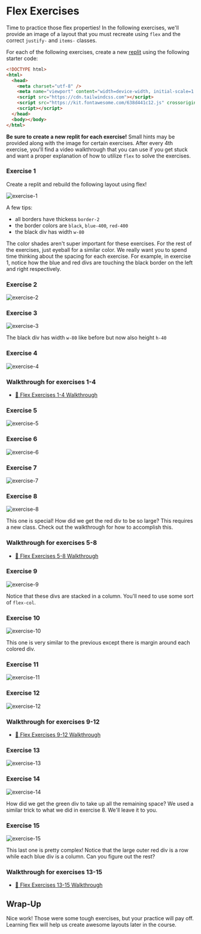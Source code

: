 # Flex Exercises

Time to practice those flex properties! In the following exercises, we'll provide an image of a
layout that you must recreate using `flex` and the correct `justify-` and `items-` classes.

For each of the following exercises, create a new [replit](https://replit.com/~) using the following
starter code:

```html
<!DOCTYPE html>
<html>
  <head>
    <meta charset="utf-8" />
    <meta name="viewport" content="width=device-width, initial-scale=1.0" />
    <script src="https://cdn.tailwindcss.com"></script>
    <script src="https://kit.fontawesome.com/638d441c12.js" crossorigin="anonymous"></script>
    <script></script>
  </head>
  <body></body>
</html>
```

**Be sure to create a new replit for each exercise!** Small hints may be provided along with the
image for certain exercises. After every 4th exercise, you'll find a video walkthrough that you can
use if you get stuck and want a proper explanation of how to utilize `flex` to solve the exercises.

### Exercise 1

Create a replit and rebuild the following layout using flex!

![exercise-1](./images/flex_exercise_1.png)

A few tips:

- all borders have thickess `border-2`
- the border colors are `black`, `blue-400`, `red-400`
- the black div has width `w-80`

The color shades aren't super important for these exercises. For the rest of the exercises, just
eyeball for a similar color. We really want you to spend time thinking about the spacing for each
exercise. For example, in exercise 1, notice how the blue and red divs are touching the black border
on the left and right respectively.

### Exercise 2

![exercise-2](./images/flex_exercise_2.png)

### Exercise 3

![exercise-3](./images/flex_exercise_3.png)

The black div has width `w-80` like before but now also height `h-40`

### Exercise 4

![exercise-4](./images/flex_exercise_4.png)

### Walkthrough for exercises 1-4

- [🎥 Flex Exercises 1-4 Walkthrough](https://vimeo.com/691637820)

### Exercise 5

![exercise-5](./images/flex_exercise_5.png)

### Exercise 6

![exercise-6](./images/flex_exercise_6.png)

### Exercise 7

![exercise-7](./images/flex_exercise_7.png)

### Exercise 8

![exercise-8](./images/flex_exercise_8.png)

This one is special! How did we get the red div to be so large? This requires a new class. Check out
the walkthrough for how to accomplish this.

### Walkthrough for exercises 5-8

- [🎥 Flex Exercises 5-8 Walkthrough](https://vimeo.com/691637659)

### Exercise 9

![exercise-9](./images/flex_exercise_9.png)

Notice that these divs are stacked in a column. You'll need to use some sort of `flex-col`.

### Exercise 10

![exercise-10](./images/flex_exercise_10.png)

This one is very similar to the previous except there is margin around each colored div.

### Exercise 11

![exercise-11](./images/flex_exercise_11.png)

### Exercise 12

![exercise-12](./images/flex_exercise_12.png)

### Walkthrough for exercises 9-12

- [🎥 Flex Exercises 9-12 Walkthrough](https://vimeo.com/691637570)

### Exercise 13

![exercise-13](./images/flex_exercise_13.png)

### Exercise 14

![exercise-14](./images/flex_exercise_14.png)

How did we get the green div to take up all the remaining space? We used a similar trick to what we
did in exercise 8. We'll leave it to you.

### Exercise 15

![exercise-15](./images/flex_exercise_15.png)

This last one is pretty complex! Notice that the large outer red div is a row while each blue div
is a column. Can you figure out the rest?

### Walkthrough for exercises 13-15

- [🎥 Flex Exercises 13-15 Walkthrough](https://vimeo.com/691655393)

## Wrap-Up

Nice work! Those were some tough exercises, but your practice will pay off. Learning flex will help
us create awesome layouts later in the course.
